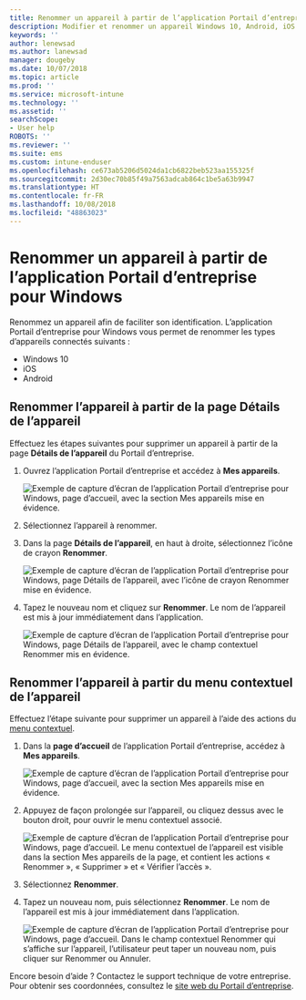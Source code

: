 ```yaml
---
title: Renommer un appareil à partir de l’application Portail d’entreprise Intune pour Windows
description: Modifier et renommer un appareil Windows 10, Android, iOS ou Microsoft HoloLens dans l’application Portail d’entreprise Intune pour Windows
keywords: ''
author: lenewsad
ms.author: lanewsad
manager: dougeby
ms.date: 10/07/2018
ms.topic: article
ms.prod: ''
ms.service: microsoft-intune
ms.technology: ''
ms.assetid: ''
searchScope:
- User help
ROBOTS: ''
ms.reviewer: ''
ms.suite: ems
ms.custom: intune-enduser
ms.openlocfilehash: ce673ab5206d5024da1cb6822beb523aa155325f
ms.sourcegitcommit: 2d30ec70b85f49a7563adcab864c1be5a63b9947
ms.translationtype: HT
ms.contentlocale: fr-FR
ms.lasthandoff: 10/08/2018
ms.locfileid: "48863023"
---
```

# <a name="rename-device-from-the-company-portal-app-for-windows"></a>Renommer un appareil à partir de l’application Portail d’entreprise pour Windows
Renommez un appareil afin de faciliter son identification. L’application Portail d’entreprise pour Windows vous permet de renommer les types d’appareils connectés suivants :  
* Windows 10
* iOS
* Android  

## <a name="rename-device-from-device-details-page"></a>Renommer l’appareil à partir de la page **Détails de l’appareil**  
Effectuez les étapes suivantes pour supprimer un appareil à partir de la page **Détails de l’appareil** du Portail d’entreprise. 

1. Ouvrez l’application Portail d’entreprise et accédez à **Mes appareils**.  

    ![Exemple de capture d’écran de l’application Portail d’entreprise pour Windows, page d’accueil, avec la section Mes appareils mise en évidence.](./media/1809_CheckAccess_Context_Select_Device.png)  
2. Sélectionnez l’appareil à renommer.
3. Dans la page **Détails de l’appareil**, en haut à droite, sélectionnez l’icône de crayon **Renommer**.  

     ![Exemple de capture d’écran de l’application Portail d’entreprise pour Windows, page Détails de l’appareil, avec l’icône de crayon Renommer mise en évidence.](./media/1809_Rename_CPapp_Windows_icon.png) 
4. Tapez le nouveau nom et cliquez sur **Renommer**. Le nom de l’appareil est mis à jour immédiatement dans l’application.  

     ![Exemple de capture d’écran de l’application Portail d’entreprise pour Windows, page Détails de l’appareil, avec le champ contextuel Renommer mis en évidence.](./media/1808_RenameApp_Popup.png)  

## <a name="rename-device-from-device-context-menu"></a>Renommer l’appareil à partir du menu contextuel de l’appareil  
Effectuez l’étape suivante pour supprimer un appareil à l’aide des actions du [menu contextuel](https://docs.microsoft.com//windows/uwp/design/controls-and-patterns/menus).  

1. Dans la **page d’accueil** de l’application Portail d’entreprise, accédez à **Mes appareils**.

    ![Exemple de capture d’écran de l’application Portail d’entreprise pour Windows, page d’accueil, avec la section Mes appareils mise en évidence.](./media/1809_CheckAccess_Context_Select_Device.png)  
2. Appuyez de façon prolongée sur l’appareil, ou cliquez dessus avec le bouton droit, pour ouvrir le menu contextuel associé.  

    ![Exemple de capture d’écran de l’application Portail d’entreprise pour Windows, page d’accueil. Le menu contextuel de l’appareil est visible dans la section **Mes appareils** de la page, et contient les actions « Renommer », « Supprimer » et « Vérifier l’accès ».](./media/1809_DeviceContextMenu_Windows_CP.png)    
3. Sélectionnez **Renommer**.  
4. Tapez un nouveau nom, puis sélectionnez **Renommer**. Le nom de l’appareil est mis à jour immédiatement dans l’application.  

     ![Exemple de capture d’écran de l’application Portail d’entreprise pour Windows, page d’accueil. Dans le champ contextuel Renommer qui s’affiche sur l’appareil, l’utilisateur peut taper un nouveau nom, puis cliquer sur Renommer ou Annuler.](./media/1808_RenameApp_Popup.png)  

Encore besoin d’aide ? Contactez le support technique de votre entreprise. Pour obtenir ses coordonnées, consultez le [site web du Portail d’entreprise](https://go.microsoft.com/fwlink/?linkid=2010980).

